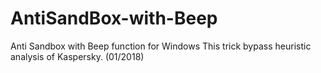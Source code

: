 # AntiSandBox-with-Beep
Anti Sandbox with Beep function for Windows
This trick bypass heuristic analysis of Kaspersky. (01/2018)
